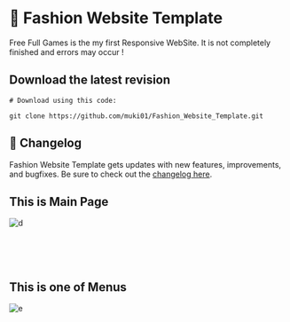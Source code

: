 # 👗 Fashion Website Template
Free Full Games is the my first Responsive WebSite. It is not completely finished and errors may occur !
<br/>

## Download the latest revision
```
# Download using this code:

git clone https://github.com/muki01/Fashion_Website_Template.git
```

## :scroll: Changelog
Fashion Website Template gets updates with new features, improvements, and bugfixes.
Be sure to check out the [changelog here]().

## This is Main Page
![d](https://user-images.githubusercontent.com/75759731/196535416-e2b965b1-a2f3-46d3-8110-e9568250cf27.jpeg)

<br>
<br>
<br>

## This is one of Menus
![e](https://user-images.githubusercontent.com/75759731/196535410-39585563-5b3a-4f68-a428-c38dd8280311.jpeg)
